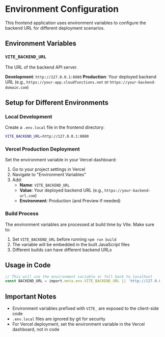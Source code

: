 # Environment Configuration

This frontend application uses environment variables to configure the backend URL for different deployment scenarios.

## Environment Variables

### `VITE_BACKEND_URL`
The URL of the backend API server.

**Development**: `http://127.0.0.1:8080`
**Production**: Your deployed backend URL (e.g., `https://your-app.cloudfunctions.net` or `https://your-backend-domain.com`)

## Setup for Different Environments

### Local Development
Create a `.env.local` file in the frontend directory:
```bash
VITE_BACKEND_URL=http://127.0.0.1:8080
```

### Vercel Production Deployment
Set the environment variable in your Vercel dashboard:
1. Go to your project settings in Vercel
2. Navigate to "Environment Variables"
3. Add:
   - **Name**: `VITE_BACKEND_URL`
   - **Value**: Your deployed backend URL (e.g., `https://your-backend-url.com`)
   - **Environment**: Production (and Preview if needed)

### Build Process
The environment variables are processed at build time by Vite. Make sure to:
1. Set `VITE_BACKEND_URL` before running `npm run build`
2. The variable will be embedded in the built JavaScript files
3. Different builds can have different backend URLs

## Usage in Code
```typescript
// This will use the environment variable or fall back to localhost
const BACKEND_URL = import.meta.env.VITE_BACKEND_URL || 'http://127.0.0.1:8080';
```

## Important Notes
- Environment variables prefixed with `VITE_` are exposed to the client-side code
- `.env.local` files are ignored by git for security
- For Vercel deployment, set the environment variable in the Vercel dashboard, not in code
